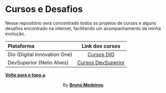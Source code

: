 # Cursos e Desafios

Nesse repositório será concentrado todos os projetos de cursos e alguns desafios encontrado na internet, facilitando um acompanhamento da minha evolução.

| Plataforma                   |                Link dos cursos                |
| :--------------------------- | :-------------------------------------------: |
| Dio (Digital Innovation One) |         [Cursos DIO](./Dio/README.md)         |
| DevSuperior (Nelio Alves)    | [Cursos DevSuperior](./DevSuperior/README.md) |

<p>
<strong>
<a href="#top">Volte para o topo 🔝</a>
</strong>
</p>

<p align="center">By <strong><a href="https://github.com/BrunoMedeiros14">Bruno Medeiros</a></strong>.</p>

